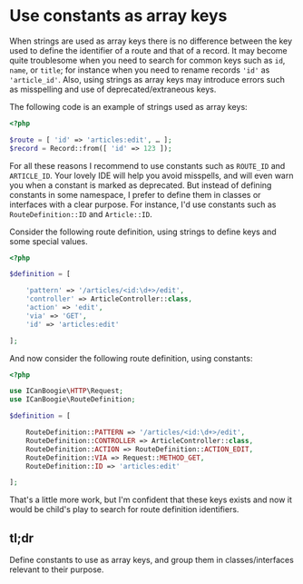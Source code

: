 # Use constants as array keys

When strings are used as array keys there is no difference between the key used to define the
identifier of a route and that of a record. It may become quite troublesome when you need to search
for common keys such as `id`, `name`, or `title`; for instance when you need to rename records
`'id'` as `'article_id'`. Also, using strings as array keys may introduce errors such as
misspelling and use of deprecated/extraneous keys.

The following code is an example of strings used as array keys:

```php
<?php

$route = [ 'id' => 'articles:edit', … ];
$record = Record::from([ 'id' => 123 ]);
```

For all these reasons I recommend to use constants such as `ROUTE_ID` and `ARTICLE_ID`. Your lovely
IDE will help you avoid misspells, and will even warn you when a constant is marked as deprecated.
But instead of defining constants in some namespace, I prefer to define them in classes or
interfaces with a clear purpose. For instance, I'd use constants such as `RouteDefinition::ID` and
`Article::ID`.

Consider the following route definition, using strings to define keys and some special values.

```php
<?php

$definition = [

	'pattern' => '/articles/<id:\d+>/edit',
	'controller' => ArticleController::class,
	'action' => 'edit',
	'via' => 'GET',
	'id' => 'articles:edit'

];
```

And now consider the following route definition, using constants:

```php
<?php

use ICanBoogie\HTTP\Request;
use ICanBoogie\RouteDefinition;

$definition = [

	RouteDefinition::PATTERN => '/articles/<id:\d+>/edit',
	RouteDefinition::CONTROLLER => ArticleController::class,
	RouteDefinition::ACTION => RouteDefinition::ACTION_EDIT,
	RouteDefinition::VIA => Request::METHOD_GET,
	RouteDefinition::ID => 'articles:edit'

];
```

That's a little more work, but I'm confident that these keys exists and now it would be child's play
to search for route definition identifiers.






## tl;dr

Define constants to use as array keys, and group them in classes/interfaces relevant to their
purpose.
